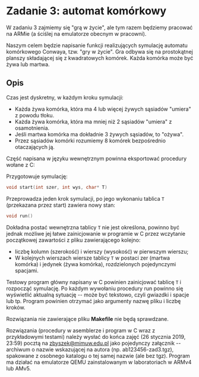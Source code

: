 # Zadanie 3: automat komórkowy
W zadaniu 3 zajmiemy się "grą w życie", ale tym razem będziemy pracować na ARMie (a ściślej na emulatorze obecnym w pracowni).

Naszym celem będzie napisanie funkcji realizujących symulację automatu komórkowego Conwaya, tzw. "gry w życie".
Gra odbywa się na prostokątnej planszy składającej się z kwadratowych komórek. Każda komórka może być żywa lub martwa.

## Opis

Czas jest dyskretny, w każdym kroku symulacji:
 - Każda żywa komórka, która ma 4 lub więcej żywych sąsiadów "umiera" z powodu tłoku.
 - Każda żywa komórka, która ma mniej niż 2 sąsiadów "umiera" z osamotnienia.
 - Jeśli martwa komórka ma dokładnie 3 żywych sąsiadów, to "ożywa".
 - Przez sąsiadów komórki rozumiemy 8 komórek bezpośrednio otaczających ją.

Część napisana w języku wewnętrznym powinna eksportować procedury wołane z C:

Przygotowuje symulację:
```c
void start(int szer, int wys, char* T)
```

Przeprowadza jeden krok symulacji, po jego wykonaniu tablica `T` (przekazana przez start) zawiera nowy stan:
```c
void run()
```

Dokładna postać wewnętrzna tablicy `T` nie jest określona, powinno być jednak możliwe jej łatwe zainicjowanie w programie w C przez wczytanie początkowej zawartości z pliku zawierającego kolejno:
 - liczbę kolumn (szerokość) i wierszy (wysokość) w pierwszym wierszu;
 - W kolejnych wierszach wiersze tablicy `T` w postaci zer (martwa komórka) i jedynek (żywa komórka), rozdzielonych pojedynczymi spacjami.

Testowy program główny napisany w C powinien zainicjować tablicę `T` i rozpocząć symulację. Po każdym wywołaniu procedury run powinno się wyświetlić aktualną sytuację -- może być tekstowo, czyli gwiazdki i spacje lub tp. Program powinien otrzymać jako argumenty nazwę pliku i liczbę kroków.

Rozwiązania nie zawierające pliku **Makefile** nie będą sprawdzane.

Rozwiązania (procedury w asemblerze i program w C wraz z przykładowymi testami) należy wysłać do końca zajęć (26 stycznia 2019, 23:59) pocztą na zbyszek@mimuw.edu.pl jako pojedynczy załącznik -- archiwum o nazwie wskazującej na autora (np. ab123456-zad3.tgz), spakowane z osobnego katalogu o tej samej nazwie (ale bez tgz).
Program ma działać na emulatorze QEMU zainstalowanym w laboratoriach w ARMv4 lub AMv5.

